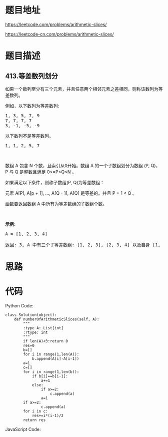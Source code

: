 # 题目地址
https://leetcode.com/problems/arithmetic-slices/

https://leetcode-cn.com/problems/arithmetic-slices/
# 题目描述
## 413.等差数列划分
<p>如果一个数列至少有三个元素，并且任意两个相邻元素之差相同，则称该数列为等差数列。</p>

<p>例如，以下数列为等差数列:</p>

<pre>
1, 3, 5, 7, 9
7, 7, 7, 7
3, -1, -5, -9</pre>

<p>以下数列不是等差数列。</p>

<pre>
1, 1, 2, 5, 7</pre>

<p>&nbsp;</p>

<p>数组 A 包含 N 个数，且索引从0开始。数组 A 的一个子数组划分为数组 (P, Q)，P 与 Q 是整数且满足 0&lt;=P&lt;Q&lt;N 。</p>

<p>如果满足以下条件，则称子数组(P, Q)为等差数组：</p>

<p>元素 A[P], A[p + 1], ..., A[Q - 1], A[Q] 是等差的。并且&nbsp;P + 1 &lt; Q 。</p>

<p>函数要返回数组 A 中所有为等差数组的子数组个数。</p>

<p>&nbsp;</p>

<p><strong>示例:</strong></p>

<pre>
A = [1, 2, 3, 4]

返回: 3, A 中有三个子等差数组: [1, 2, 3], [2, 3, 4] 以及自身 [1, 2, 3, 4]。
</pre>

# 思路

# 代码
Python Code:

```
class Solution(object):
    def numberOfArithmeticSlices(self, A):
        """
        :type A: List[int]
        :rtype: int
        """
        if len(A)<3:return 0
        res=0
        b=[]
        for i in range(1,len(A)):
            b.append(A[i]-A[i-1])
        a=1
        c=[]
        for i in range(1,len(b)):
            if b[i]==b[i-1]:
                a+=1
            else:
                if a>=2:
                    c.append(a)
                a=1
        if a>=2:
                c.append(a)
        for i in c:
            res+=i*(i-1)/2
        return res
```
JavaScript Code:

```

```
